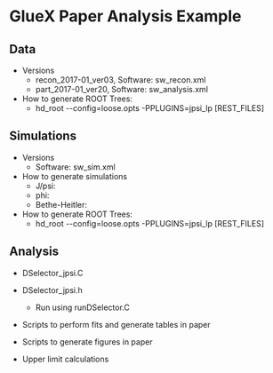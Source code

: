 # GlueX Paper Analysis Example

## Data

* Versions
  * recon_2017-01_ver03, Software: sw_recon.xml
  * part_2017-01_ver20, Software: sw_analysis.xml
* How to generate ROOT Trees:
  * hd_root --config=loose.opts -PPLUGINS=jpsi_lp [REST_FILES]

## Simulations

* Versions
  * Software: sw_sim.xml
* How to generate simulations
  * J/psi:
  * phi: 
  * Bethe-Heitler: 
* How to generate ROOT Trees:
  * hd_root --config=loose.opts -PPLUGINS=jpsi_lp [REST_FILES]

## Analysis

* DSelector_jpsi.C
* DSelector_jpsi.h
  * Run using runDSelector.C

* Scripts to perform fits and generate tables in paper
* Scripts to generate figures in paper
* Upper limit calculations